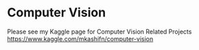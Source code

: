 # Computer Vision

Please see my Kaggle page for Computer Vision Related Projects
https://www.kaggle.com/mkashifn/computer-vision
